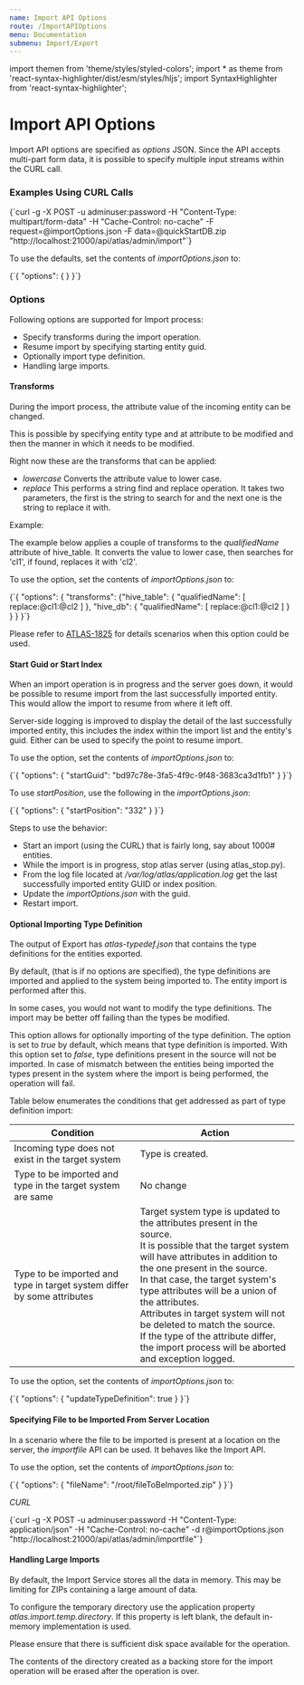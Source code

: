 ```yaml
---
name: Import API Options
route: /ImportAPIOptions
menu: Documentation
submenu: Import/Export
---
```


import  themen  from 'theme/styles/styled-colors';
import  * as theme  from 'react-syntax-highlighter/dist/esm/styles/hljs';
import SyntaxHighlighter from 'react-syntax-highlighter';

# Import API Options

Import API options are specified as _options_ JSON. Since the API accepts multi-part form data, it is possible to specify multiple input streams within the CURL call.

### Examples Using CURL Calls
<SyntaxHighlighter wrapLines={true} language="shell" style={theme.dark}>
{`curl -g -X POST -u adminuser:password -H "Content-Type: multipart/form-data"
            -H "Cache-Control: no-cache"
            -F request=@importOptions.json
            -F data=@quickStartDB.zip
            "http://localhost:21000/api/atlas/admin/import"`}
</SyntaxHighlighter>

To use the defaults, set the contents of _importOptions.json_ to:

<SyntaxHighlighter wrapLines={true} language="json" style={theme.dark}>
{`{
  "options": {
  }
}`}
</SyntaxHighlighter>


### Options
Following options are supported for Import process:

   * Specify transforms during the import operation.
   * Resume import by specifying starting entity guid.
   * Optionally import type definition.
   * Handling large imports.

#### Transforms

During the import process, the attribute value of the incoming entity can be changed.

This is possible by specifying entity type and at attribute to be modified and then the manner in which it needs to be modified.

Right now these are the transforms that can be applied:
   * _lowercase_ Converts the attribute value to lower case.
   * _replace_ This performs a string find and replace operation. It takes two parameters, the first is the string to search for and the next one is the string to replace it with.

Example:

The example below applies a couple of transforms to the _qualifiedName_ attribute of hive_table. It converts the value to lower case, then searches for 'cl1', if found, replaces it with 'cl2'.

To use the option, set the contents of _importOptions.json_ to:

<SyntaxHighlighter wrapLines={true} language="json" style={theme.dark}>
{`{
  "options": {
    "transforms": {"hive_table": { "qualifiedName": [ replace:@cl1:@cl2 ] }, "hive_db": { "qualifiedName": [ replace:@cl1:@cl2 ] } }
  }
}`}
</SyntaxHighlighter>

Please refer to [ATLAS-1825](https://issues.apache.org/jira/browse/ATLAS-1825) for details scenarios when this option could be used.

#### Start Guid or Start Index

When an import operation is in progress and the server goes down, it would be possible to resume import from the last successfully imported entity. This would allow the import to resume from where it left off.

Server-side logging is improved to display the detail of the last successfully imported entity, this includes the index within the import list and the entity's guid. Either can be used to specify the point to resume import.

To use the option, set the contents of _importOptions.json_ to:

<SyntaxHighlighter wrapLines={true} language="shell" style={theme.dark}>
{`{
  "options": {
    "startGuid": "bd97c78e-3fa5-4f9c-9f48-3683ca3d1fb1"
  }
}`}
</SyntaxHighlighter>

To use _startPosition_, use the following in the _importOptions.json_:

<SyntaxHighlighter wrapLines={true} language="json" style={theme.dark}>
{`{
  "options": {
    "startPosition": "332"
  }
}`}
</SyntaxHighlighter>

Steps to use the behavior:
   * Start an import (using the CURL) that is fairly long, say about 1000# entities.
   * While the import is in progress, stop atlas server (using atlas_stop.py).
   * From the log file located at _/var/log/atlas/application.log_ get the last successfully imported entity GUID or index position.
   * Update the _importOptions.json_ with the guid.
   * Restart import.

#### Optional Importing Type Definition

The output of Export has _atlas-typedef.json_ that contains the type definitions for the entities exported.

By default, (that is if no options are specified), the type definitions are imported and applied to the system being imported to. The entity import is performed after this.

In some cases, you would not want to modify the type definitions. The import may be better off failing than the types be modified.

This option allows for optionally importing of the type definition. The option is set to _true_ by default, which means that type definition is imported. With this option set to _false_, type definitions present in the source will not be imported. In case of mismatch between the entities being imported the types present in the system where the import is being performed, the operation will fail.

Table below enumerates the conditions that get addressed as part of type definition import:

|**Condition**|**Action**|
|-------------|----------|
| Incoming type does not exist in the target system | Type is created. |
|Type to be imported and type in the target system are same | No change |
|Type to be imported and type in target system differ by some attributes| Target system type is updated to the attributes present in the source.<br /> It is possible that the target system will have attributes in addition to the one present in the source.<br /> In that case, the target system's type attributes will be a union of the attributes.<br /> Attributes in target system will not be deleted to match the source. <br />If the type of the attribute differ, the import process will be aborted and exception logged.|

To use the option, set the contents of _importOptions.json_ to:

<SyntaxHighlighter wrapLines={true} language="json" style={theme.dark}>
{`{
  "options": {
    "updateTypeDefinition": true
  }
}`}
</SyntaxHighlighter>

#### Specifying File to be Imported From Server Location

In a scenario where the file to be imported is present at a location on the server, the _importfile_ API can be used. It behaves like the Import API.

To use the option, set the contents of _importOptions.json_ to:

<SyntaxHighlighter wrapLines={true} language="json" style={theme.dark}>
{`{
  "options": {
    "fileName": "/root/fileToBeImported.zip"
  }
}`}
</SyntaxHighlighter>

_CURL_

<SyntaxHighlighter wrapLines={true} language="json" style={theme.dark}>
{`curl -g -X POST -u adminuser:password -H "Content-Type: application/json"
            -H "Cache-Control: no-cache"
            -d r@importOptions.json
            "http://localhost:21000/api/atlas/admin/importfile"`}
</SyntaxHighlighter>

#### Handling Large Imports

By default, the Import Service stores all the data in memory. This may be limiting for ZIPs containing a large amount of data.

To configure the temporary directory use the application property _atlas.import.temp.directory_. If this property is left blank, the default in-memory implementation is used.

Please ensure that there is sufficient disk space available for the operation.

The contents of the directory created as a backing store for the import operation will be erased after the operation is over.
